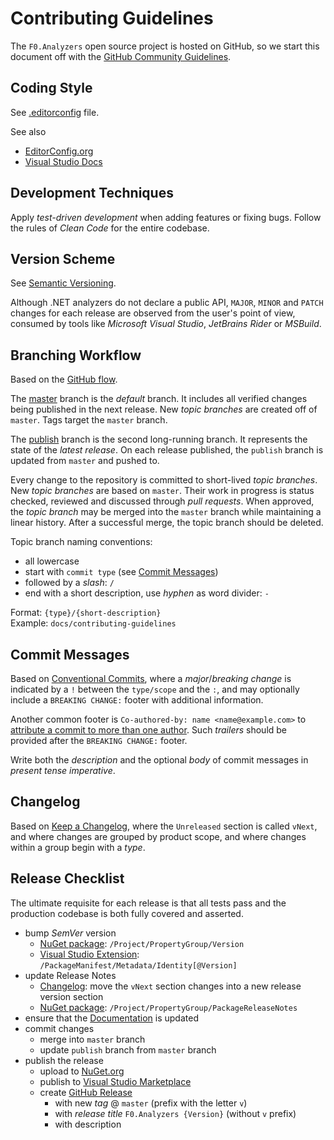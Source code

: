 # Contributing Guidelines

The `F0.Analyzers` open source project is hosted on GitHub, so we start this document off with the [GitHub Community Guidelines](https://help.github.com/en/github/site-policy/github-community-guidelines).

## Coding Style
See [.editorconfig](./source/.editorconfig) file.

See also
* [EditorConfig.org](https://editorconfig.org/)
* [Visual Studio Docs](https://docs.microsoft.com/en-us/visualstudio/ide/editorconfig-code-style-settings-reference)

## Development Techniques
Apply _test-driven development_ when adding features or fixing bugs.
Follow the rules of _Clean Code_ for the entire codebase.

## Version Scheme
See [Semantic Versioning](https://semver.org/).

Although .NET analyzers do not declare a public API, `MAJOR`, `MINOR` and `PATCH` changes for each release are observed from the user's point of view, consumed by tools like _Microsoft Visual Studio_, _JetBrains Rider_ or _MSBuild_.

## Branching Workflow
Based on the [GitHub flow](https://guides.github.com/introduction/flow/).

The [master](https://github.com/Flash0ver/F0.Analyzers) branch is the _default_ branch.
It includes all verified changes being published in the next release.
New _topic branches_ are created off of `master`.
Tags target the `master` branch.

The [publish](https://github.com/Flash0ver/F0.Analyzers/tree/publish) branch is the second long-running branch.
It represents the state of the _latest release_.
On each release published, the `publish` branch is updated from `master` and pushed to.

Every change to the repository is committed to short-lived _topic branches_.
New _topic branches_ are based on `master`.
Their work in progress is status checked, reviewed and discussed through _pull requests_.
When approved, the _topic branch_ may be merged into the `master` branch while maintaining a linear history.
After a successful merge, the topic branch should be deleted.

Topic branch naming conventions:
* all lowercase
* start with `commit type` (see [Commit Messages](#commit-messages))
* followed by a _slash_: `/`
* end with a short description, use _hyphen_ as word divider: `-`

Format: `{type}/{short-description}`\
Example: `docs/contributing-guidelines`

## Commit Messages
Based on [Conventional Commits](https://www.conventionalcommits.org/),
where a _major_/_breaking change_ is indicated by a `!` between the `type/scope` and the `:`,
and may optionally include a `BREAKING CHANGE:` footer with additional information.

Another common footer is `Co-authored-by: name <name@example.com>` to [attribute a commit to more than one author](https://help.github.com/en/github/committing-changes-to-your-project/creating-a-commit-with-multiple-authors). Such _trailers_ should be provided after the `BREAKING CHANGE:` footer.

Write both the _description_ and the optional _body_ of commit messages in _present tense imperative_.

## Changelog
Based on [Keep a Changelog](https://keepachangelog.com/),
where the `Unreleased` section is called `vNext`,
and where changes are grouped by product scope,
and where changes within a group begin with a _type_.

## Release Checklist
The ultimate requisite for each release is that all tests pass and the production codebase is both fully covered and asserted.

- bump _SemVer_ version
  - [NuGet package](./source/production/F0.Analyzers/F0.Analyzers.csproj): `/Project/PropertyGroup/Version`
  - [Visual Studio Extension](./source/extension/F0.Analyzers.Vsix/source.extension.vsixmanifest): `/PackageManifest/Metadata/Identity[@Version]`
- update Release Notes
  - [Changelog](./CHANGELOG.md): move the `vNext` section changes into a new release version section
  - [NuGet package](./source/production/F0.Analyzers/F0.Analyzers.csproj): `/Project/PropertyGroup/PackageReleaseNotes`
- ensure that the [Documentation](./documentation/) is updated
- commit changes
  - merge into `master` branch
  - update `publish` branch from `master` branch
- publish the release
  - upload to [NuGet.org](https://www.nuget.org/)
  - publish to [Visual Studio Marketplace](https://marketplace.visualstudio.com/)
  - create [GitHub Release](https://github.com/Flash0ver/F0.Analyzers/releases)
    - with new _tag_ @ `master` (prefix with the letter `v`)
    - with _release title_ `F0.Analyzers {Version}` (without `v` prefix)
    - with description
